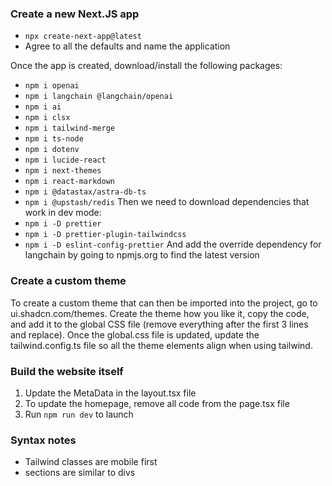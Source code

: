 ### Create a new Next.JS app
- `npx create-next-app@latest`
- Agree to all the defaults and name the application

Once the app is created, download/install the following packages:
- `npm i openai`
- `npm i langchain @langchain/openai`
- `npm i ai`
- `npm i clsx`
- `npm i tailwind-merge`
- `npm i ts-node`
- `npm i dotenv`
- `npm i lucide-react`
- `npm i next-themes`
- `npm i react-markdown`
- `npm i @datastax/astra-db-ts`
- `npm i @upstash/redis`
Then we need to download dependencies that work in dev mode:
- `npm i -D prettier`
- `npm i -D prettier-plugin-tailwindcss`
- `npm i -D eslint-config-prettier`
And add the override dependency for langchain by going to npmjs.org to find the latest version

### Create a custom theme 
To create a custom theme that can then be imported into the project, go to ui.shadcn.com/themes.
Create the theme how you like it, copy the code, and add it to the global CSS file (remove everything after the first 3 lines and replace).
Once the global.css file is updated, update the tailwind.config.ts file so all the theme elements align when using tailwind.

### Build the website itself
1. Update the MetaData in the layout.tsx file
2. To update the homepage, remove all code from the page.tsx file
3. Run `npm run dev` to launch

### Syntax notes
- Tailwind classes are mobile first
- sections are similar to divs